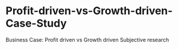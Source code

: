 # Profit-driven-vs-Growth-driven-Case-Study
Business Case: Profit driven vs Growth driven Subjective research
